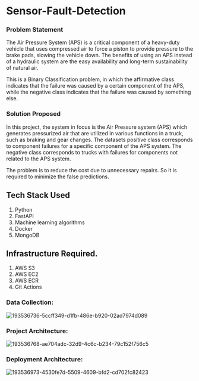 # Sensor-Fault-Detection

### Problem Statement
The Air Pressure System (APS) is a critical component of a heavy-duty vehicle that uses compressed air to force a piston to provide pressure to the brake pads, slowing the vehicle down. The benefits of using an APS instead of a hydraulic system are the easy availability and long-term sustainability of natural air.

This is a Binary Classification problem, in which the affirmative class indicates that the failure was caused by a certain component of the APS, while the negative class
indicates that the failure was caused by something else.

### Solution Proposed 
In this project, the system in focus is the Air Pressure system (APS) which generates pressurized air that are utilized in various functions in a truck, such as braking and gear changes. The datasets positive class corresponds to component failures for a specific component of the APS system. The negative class corresponds to trucks with failures for components not related to the APS system.

The problem is to reduce the cost due to unnecessary repairs. So it is required to minimize the false predictions.
## Tech Stack Used
1. Python 
2. FastAPI 
3. Machine learning algorithms
4. Docker
5. MongoDB

## Infrastructure Required.

1. AWS S3
2. AWS EC2
3. AWS ECR
4. Git Actions


### Data Collection:
![193536736-5ccff349-d1fb-486e-b920-02ad7974d089](https://github.com/ayush31dec/sensor-fault-detection/assets/63890982/1e812acf-e741-4da7-808f-9fb7555703f7)


### Project Architecture:
![193536768-ae704adc-32d9-4c6c-b234-79c152f756c5](https://github.com/ayush31dec/sensor-fault-detection/assets/63890982/9db5f0b9-729e-4f9c-b565-7c056defa833)

### Deployment Architecture:
![193536973-4530fe7d-5509-4609-bfd2-cd702fc82423](https://github.com/ayush31dec/sensor-fault-detection/assets/63890982/ebb95d0e-f0d8-4b89-8eb0-364ad8040a6e)


